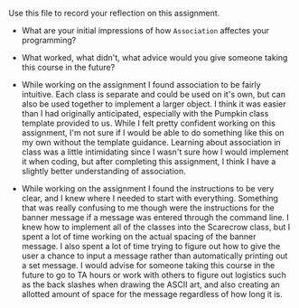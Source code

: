 Use this file to record your reflection on this assignment.

- What are your initial impressions of how `Association` affectes your programming?
- What worked, what didn't, what advice would you give someone taking this course in the future?

- While working on the assignment I found association to be fairly intuitive. Each class is separate and could be used on it's own, but can also be used together to implement a larger object. I think it was easier than I had originally anticipated, especially with the Pumpkin class template provided to us. While I felt pretty confident working on this assignment, I'm not sure if I would be able to do something like this on my own without the template guidance. Learning about association in class was a little intimidating since I wasn't sure how I would implement it when coding, but after completing this assignment, I think I have a slightly better understanding of association.

- While working on the assignment I found the instructions to be very clear, and I knew where I needed to start with everything. Something that was really confusing to me though were the instructions for the banner message if a message was entered through the command line. I knew how to implement all of the classes into the Scarecrow class, but I spent a lot of time working on the actual spacing of the banner message. I also spent a lot of time trying to figure out how to give the user a chance to input a message rather than automatically printing out a set message. I would advise for someone taking this course in the future to go to TA hours or work with others to figure out logistics such as the back slashes when drawing the ASCII art, and also creating an allotted amount of space for the message regardless of how long it is.